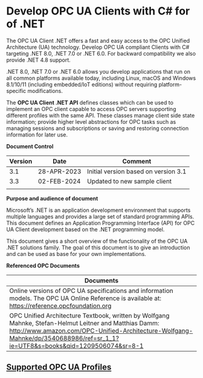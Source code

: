 # Develop OPC UA Clients with C\# for of .NET

The OPC UA Client .NET offers a fast and easy access to the OPC Unified Architecture (UA) technology. Develop OPC UA compliant Clients with C# targeting .NET 8.0, .NET 7.0 or .NET 6.0. For backward compatibility we also provide .NET 4.8 support.

.NET 8.0, .NET 7.0 or .NET 6.0 allows you develop applications that run on all common platforms available today, including Linux, macOS and Windows 8.1/10/11 (including embedded/IoT editions) without requiring platform-specific modifications.

The **OPC UA Client .NET API** defines classes which can be used to implement an OPC client capable to access OPC servers supporting different profiles with the same API. These classes manage client side state information; provide higher level abstractions for OPC tasks such as managing sessions and subscriptions or saving and restoring connection information for later use.

**Document Control**

| **Version** | **Date**    | **Comment**                          |
|-------------|-------------|--------------------------------------|
| 3.1         | 28-APR-2023 | Initial version based on version 3.1 |
| 3.3         | 02-FEB-2024 | Updated to new sample client         |
|             |             |                                      |

**Purpose and audience of document**

Microsoft’s .NET is an application development environment that supports multiple languages and provides a large set of standard programming APIs. This document defines an Application Programming Interface (API) for OPC UA Client development based on the .NET programming model.

This document gives a short overview of the functionality of the OPC UA .NET solutions family. The goal of this document is to give an introduction and can be used as base for your own implementations.

**Referenced OPC Documents**

| **Documents**                                                                                                                                                                                                                             |
|-------------------------------------------------------------------------------------------------------------------------------------------------------------------------------------------------------------------------------------------|
| Online versions of OPC UA specifications and information models. The OPC UA Online Reference is available at:  <https://reference.opcfoundation.org>                                                                                      |
| OPC Unified Architecture Textbook, written by Wolfgang Mahnke, Stefan-Helmut Leitner and Matthias Damm:  <http://www.amazon.com/OPC-Unified-Architecture-Wolfgang-Mahnke/dp/3540688986/ref=sr_1_1?ie=UTF8&s=books&qid=1209506074&sr=8-1>  |


## [Supported OPC UA Profiles](./UaClient/SupportedProfiles.md)